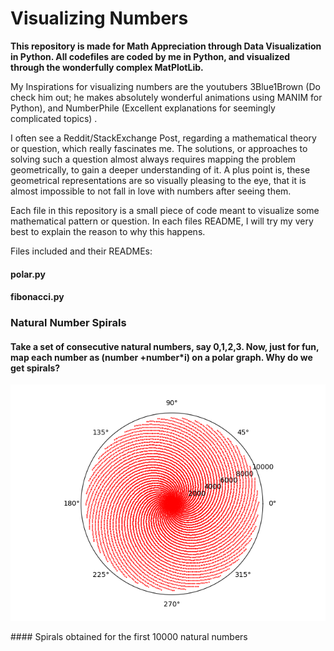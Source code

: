 # Visualizing Numbers


**This repository is made for Math Appreciation through Data Visualization in Python. All codefiles are coded by me in Python, and visualized through the
wonderfully complex MatPlotLib.**

My Inspirations for visualizing numbers are the youtubers 3Blue1Brown (Do check him out; he makes absolutely wonderful animations using MANIM for Python), 
and NumberPhile (Excellent explanations for seemingly complicated topics) .

I often see a Reddit/StackExchange Post, regarding a mathematical theory or question, which really fascinates me. The solutions, or approaches to solving such
a question almost always requires mapping the problem geometrically, to gain a deeper understanding of it. A plus point is, these geometrical representations
are so visually pleasing to the eye, that it is almost impossible to not fall in love with numbers after seeing them.


Each file in this repository is a small piece of code meant to visualize some mathematical pattern or question. In each files README, I will try my very best to
explain the reason to why this happens.

Files included and their READMEs:
#### polar.py
#### fibonacci.py

### Natural Number Spirals
#### Take a set of consecutive natural numbers, say 0,1,2,3. Now, just for fun, map each number as (number +number*i) on a polar graph. Why do we get spirals?
<p align="center">
<img src="https://github.com/raquibk/Math_Visualization/blob/master/N10000.png" alt="Spirals generated by the first 10000 natural numbers"/>
</p>
 #### Spirals obtained for the first 10000 natural numbers


